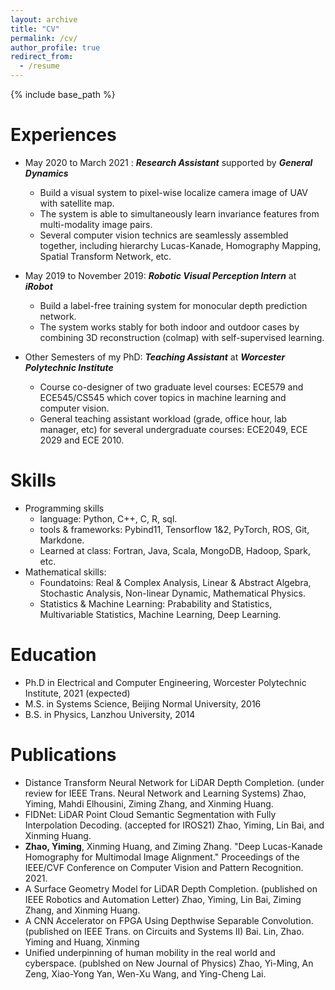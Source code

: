 ```yaml
---
layout: archive
title: "CV"
permalink: /cv/
author_profile: true
redirect_from:
  - /resume
---
```


{% include base_path %}


Experiences
======
* May 2020 to March 2021 : ***Research Assistant*** supported by ***General Dynamics***
  * Build a visual system to pixel-wise localize camera image of UAV with satellite map.
  * The system is able to simultaneously learn invariance features from multi-modality image pairs.
  * Several computer vision technics are seamlessly assembled together, including hierarchy Lucas-Kanade, Homography Mapping, Spatial Transform Network, etc.  


* May 2019 to November 2019: ***Robotic Visual Perception Intern*** at ***iRobot*** 
  * Build a label-free training system for monocular depth prediction network.
  * The system works stably for both indoor and outdoor cases by combining 3D reconstruction (colmap) with self-supervised learning.


* Other Semesters of my PhD: ***Teaching Assistant*** at ***Worcester Polytechnic Institute*** 
  * Course co-designer of two graduate level courses: ECE579 and ECE545/CS545 which cover topics in machine learning and computer vision.
  * General teaching assistant workload (grade, office hour, lab manager, etc) for several undergraduate courses: ECE2049, ECE 2029 and ECE 2010.
  


Skills
======
* Programming skills
  * language: Python, C++, C, R, sql.
  * tools & frameworks: Pybind11, Tensorflow 1&2, PyTorch, ROS, Git, Markdone.
  * Learned at class: Fortran, Java, Scala, MongoDB, Hadoop, Spark, etc. 
* Mathematical skills:
  * Foundatoins: Real & Complex Analysis, Linear & Abstract Algebra, Stochastic Analysis, Non-linear Dynamic, Mathematical Physics.
  * Statistics & Machine Learning: Prabability and Statistics, Multivariable Statistics, Machine Learning, Deep Learning. 
  
  
  
Education
======
* Ph.D in Electrical and Computer Engineering, Worcester Polytechnic Institute, 2021 (expected)
* M.S. in Systems Science, Beijing Normal University, 2016
* B.S. in Physics, Lanzhou University, 2014


Publications
======
  * Distance Transform Neural Network for LiDAR Depth Completion. (under review for IEEE Trans. Neural Network and Learning Systems) Zhao, Yiming, Mahdi Elhousini, Ziming Zhang, and Xinming Huang.
  * FIDNet: LiDAR Point Cloud Semantic Segmentation with Fully Interpolation Decoding. (accepted for IROS21) Zhao, Yiming, Lin Bai, and Xinming Huang.
  * **Zhao, Yiming**, Xinming Huang, and Ziming Zhang. "Deep Lucas-Kanade Homography for Multimodal Image Alignment." Proceedings of the IEEE/CVF Conference on Computer Vision and Pattern Recognition. 2021. 
  * A Surface Geometry Model for LiDAR Depth Completion. (published on IEEE Robotics and Automation Letter) Zhao, Yiming, Lin Bai, Ziming Zhang, and Xinming Huang.
  * A CNN Accelerator on FPGA Using Depthwise Separable Convolution. (published on IEEE Trans. on Circuits and Systems II) Bai. Lin, Zhao. Yiming and Huang, Xinming  
  * Unified underpinning of human mobility in the real world and cyberspace. (publshed on New Journal of Physics) Zhao, Yi-Ming, An Zeng, Xiao-Yong Yan, Wen-Xu Wang, and Ying-Cheng Lai. 

  
